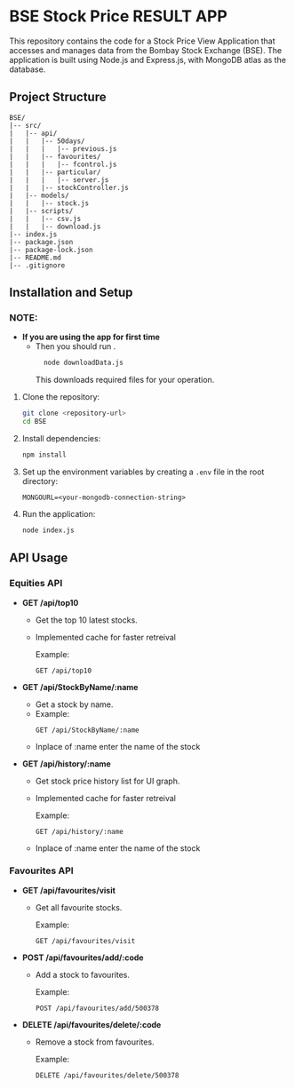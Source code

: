 # BSE Stock Price RESULT APP

This repository contains the code for a Stock Price View Application that accesses and manages data from the Bombay Stock Exchange (BSE). The application is built using Node.js and Express.js, with MongoDB atlas as the database.

## Project Structure

```plaintext
BSE/
|-- src/
|   |-- api/
|   |   |-- 50days/
|   |   |   |-- previous.js
|   |   |-- favourites/
|   |   |   |-- fcontrol.js
|   |   |-- particular/
|   |   |   |-- server.js
|   |   |-- stockController.js
|   |-- models/
|   |   |-- stock.js
|   |-- scripts/
|   |   |-- csv.js
|   |   |-- download.js
|-- index.js
|-- package.json
|-- package-lock.json
|-- README.md
|-- .gitignore
```

## Installation and Setup

### NOTE:

- **If you are using the app for first time**
  - Then you should run .
    ```bash
      node downloadData.js
    ```
    This downloads required files for your operation.

1. Clone the repository:

   ```bash
   git clone <repository-url>
   cd BSE
   ```

2. Install dependencies:

   ```bash
   npm install
   ```

3. Set up the environment variables by creating a `.env` file in the root directory:

   ```plaintext
   MONGOURL=<your-mongodb-connection-string>
   ```

4. Run the application:

   ```bash
   node index.js
   
   ```
   

## API Usage

### Equities API

- **GET /api/top10**
  - Get the top 10 latest stocks.
  - Implemented cache for faster retreival
  
    Example:
    ```plaintext
    GET /api/top10
    ```

- **GET /api/StockByName/:name**
  - Get a stock by name.
  - 
    Example:
    ```plaintext
    GET /api/StockByName/:name
    ```
  - Inplace of :name enter the name of the stock

- **GET /api/history/:name**
  - Get stock price history list for UI graph.
  - Implemented cache for faster retreival
  
    Example:
    ```plaintext
    GET /api/history/:name 
    ```
  - Inplace of :name enter the name of the stock

### Favourites API

- **GET /api/favourites/visit**
  - Get all favourite stocks. 

    Example:
    ```plaintext
    GET /api/favourites/visit
    ```

- **POST /api/favourites/add/:code**
  - Add a stock to favourites. 

    Example:
    ```plaintext
    POST /api/favourites/add/500378
    
    ```

- **DELETE /api/favourites/delete/:code**
  - Remove a stock from favourites. 

    Example:
    ```plaintext
    DELETE /api/favourites/delete/500378
    ```


